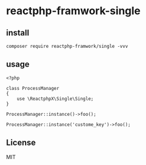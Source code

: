 # reactphp-framwork-single

## install

```
composer require reactphp-framwork/single -vvv
```

## usage

```
<?php

class ProcessManager 
{
    use \ReactphpX\Single\Single;
}

ProcessManager::instance()->foo();

ProcessManager::instance('custome_key')->foo();

```

## License

MIT